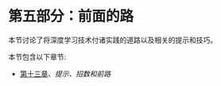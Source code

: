 

# 第五部分：前面的路

本节讨论了将深度学习技术付诸实践的道路以及相关的提示和技巧。

本节包含以下章节:

*   [第十三章](af4eb94d-f4fb-41df-9df8-797e4771484d.xhtml)、*提示、招数和前路*